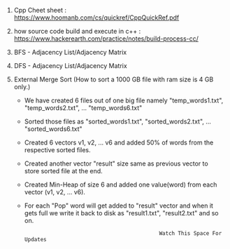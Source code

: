 1. Cpp Cheet sheet : https://www.hoomanb.com/cs/quickref/CppQuickRef.pdf
2. how source code build and execute in c++ : https://www.hackerearth.com/practice/notes/build-process-cc/
3. BFS - Adjacency List/Adjacency Matrix
4. DFS - Adjacency List/Adjacency Matrix
5. External Merge Sort (How to sort a 1000 GB file with ram size is 4 GB only.)
   
   - We have created 6 files out of one big file namely "temp_words1.txt", "temp_words2.txt", ... "temp_words6.txt"
   - Sorted those files as "sorted_words1.txt", "sorted_words2.txt", ... "sorted_words6.txt"
   - Created 6 vectors v1, v2, ... v6 and added 50% of words from the respective sorted files.
   - Created another vector "result" size same as previous vector to store sorted file at the end.
   - Created Min-Heap of size 6 and added one value(word) from each vector (v1, v2, ... v6). 
   - For each "Pop" word will get added to "result" vector and when it gets full we write it back to disk as "result1.txt", "result2.txt"      and so on. 
   

                                                    Watch This Space For Updates                                                            
